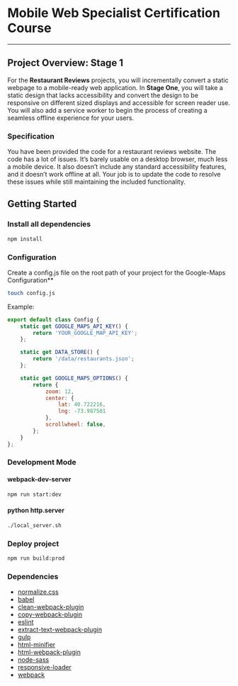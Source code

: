 # Mobile Web Specialist Certification Course

---

## Project Overview: Stage 1

For the **Restaurant Reviews** projects, you will incrementally convert a static webpage to a mobile-ready web application. In **Stage One**, you will take a static design that lacks accessibility and convert the design to be responsive on different sized displays and accessible for screen reader use. You will also add a service worker to begin the process of creating a seamless offline experience for your users.

### Specification

You have been provided the code for a restaurant reviews website. The code has a lot of issues. It’s barely usable on a desktop browser, much less a mobile device. It also doesn’t include any standard accessibility features, and it doesn’t work offline at all. Your job is to update the code to resolve these issues while still maintaining the included functionality. 

## Getting Started

### Install all dependencies
```bash
npm install
```

### Configuration
Create a config.js file on the root path of your project for the Google-Maps Configuration**
```bash
touch config.js
```
Example:
```javascript
export default class Config {
    static get GOOGLE_MAPS_API_KEY() {
        return 'YOUR_GOOGLE_MAP_API_KEY';
    };

    static get DATA_STORE() {
        return '/data/restaurants.json';
    };

    static get GOOGLE_MAPS_OPTIONS() {
        return {
            zoom: 12,
            center: {
                lat: 40.722216,
                lng: -73.987501
            },
            scrollwheel: false,
        };
    }
};
```
### Development Mode

#### webpack-dev-server
```bash
npm run start:dev
```

#### python http.server
```bash
./local_server.sh
```

### Deploy project
```bash
npm run build:prod
```

### Dependencies
- [normalize.css](http://necolas.github.io/normalize.css/)
- [babel](https://github.com/babel/babel)
- [clean-webpack-plugin](https://github.com/johnagan/clean-webpack-plugin)
- [copy-webpack-plugin](https://github.com/webpack-contrib/copy-webpack-plugin)
- [eslint](https://eslint.org/)
- [extract-text-webpack-plugin](https://github.com/webpack-contrib/extract-text-webpack-plugin)
- [gulp](https://gulpjs.com/)
- [html-minifier](https://www.npmjs.com/package/html-minifier)
- [html-webpack-plugin](https://github.com/jantimon/html-webpack-plugin)
- [node-sass](https://sass-lang.com/)
- [responsive-loader](https://github.com/herrstucki/responsive-loader)
- [webpack](https://webpack.js.org/)